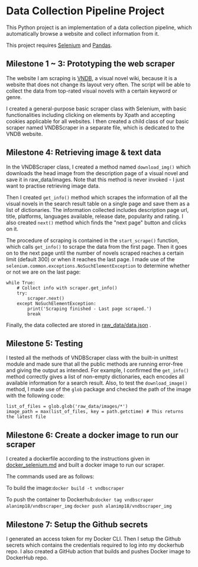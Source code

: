 # Data Collection Pipeline Project

This Python project is an implementation of a data collection pipeline, which automatically browse a website and collect information from it.

This project requires [Selenium](https://github.com/SeleniumHQ/selenium/tree/trunk/py) and [Pandas](https://github.com/pandas-dev/pandas).

## Milestone 1 ~ 3: Prototyping the web scraper

The website I am scraping is [VNDB](https://vndb.org/), a visual novel wiki, because it is a website that does not change its layout very often. The script will be able to collect the data from top-rated visual novels with a certain keyword or genre.

I created a general-purpose basic scraper class with Selenium, with basic functionalities including clicking on elements by Xpath and accepting cookies applicable for all websites. I then created a child class of our basic scraper named VNDBScraper in a separate file, which is dedicated to the VNDB website.

## Milestone 4: Retrieving image & text data

In the VNDBScraper class, I created a method named `download_img()` which downloads the head image from the description page of a visual novel and save it in raw_data/images. Note that this method is never invoked - I just want to practise retrieving image data.

Then I created `get_info()` method which scrapes the information of all the visual novels in the search result table on a single page and save them as a list of dictionaries. The information collected includes description page url, title, platforms, languages available, release date, popularity and rating. I also created `next()` method which finds the "next page" button and clicks on it.

The procedure of scraping is contained in the `start_scrape()` function, which calls `get_info()` to scrape the data from the first page. Then it goes on to the next page until the number of novels scraped reaches a certain limit (default 300) or when it reaches the last page.
I made use of the `selenium.common.exceptions.NoSuchElementException` to determine whether or not we are on the last page:

```
while True:
    # Collect info with scraper.get_info()
    try:
        scraper.next()
    except NoSuchElementException:
        print('Scraping finished - Last page scraped.')
        break
```

Finally, the data collected are stored in [raw_data/data.json](raw_data) .

## Milestone 5: Testing

I tested all the methods of VNDBScraper class with the built-in unittest module and made sure that all the public methods are running error-free and giving the output as intended. For example, I confirmed the `get_info()` method correctly gives a list of non-empty dictionaries, each encodes all available information for a search result. Also, to test the `download_image()` method, I made use of the `glob` package and checked the path of the image with the following code:

```
list_of_files = glob.glob('raw_data/images/*')
image_path = max(list_of_files, key = path.getctime) # This returns the latest file
```

## Milestone 6: Create a docker image to run our scraper

I created a dockerfile according to the instructions given in [docker_selenium.md](https://aicore-files.s3.amazonaws.com/Foundations/DevOps/docker_selenium.md) and built a docker image to run our scraper.

The commands used are as follows:

To build the image:`docker build -t vndbscraper`

To push the container to Dockerhub:`docker tag vndbscraper alanimp18/vndbscraper_img` `docker push alanimp18/vndbscraper_img`

## Milestone 7: Setup the Github secrets

I generated an access token for my Docker CLI. Then I setup the Github secrets which contains the credentials required to log into my dockerhub repo. I also created a GitHub action that builds and pushes Docker image to DockerHub repo.
